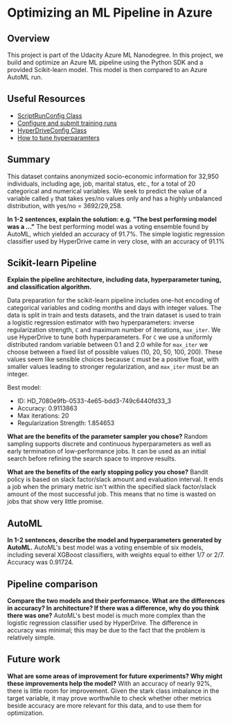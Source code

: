 # Optimizing an ML Pipeline in Azure

## Overview
This project is part of the Udacity Azure ML Nanodegree.
In this project, we build and optimize an Azure ML pipeline using the Python SDK and a provided Scikit-learn model.
This model is then compared to an Azure AutoML run.

## Useful Resources
- [ScriptRunConfig Class](https://docs.microsoft.com/en-us/python/api/azureml-core/azureml.core.scriptrunconfig?view=azure-ml-py)
- [Configure and submit training runs](https://docs.microsoft.com/en-us/azure/machine-learning/how-to-set-up-training-targets)
- [HyperDriveConfig Class](https://docs.microsoft.com/en-us/python/api/azureml-train-core/azureml.train.hyperdrive.hyperdriveconfig?view=azure-ml-py)
- [How to tune hyperparamters](https://docs.microsoft.com/en-us/azure/machine-learning/how-to-tune-hyperparameters)


## Summary
This dataset contains anonymized socio-economic information for 32,950 individuals,
including age, job, marital status, etc., for a total of 20 categorical and numerical variables.
We seek to predict the value of a variable called `y` that takes yes/no values only
and has a highly unbalanced distribution, with yes/no = 3692/29,258.

**In 1-2 sentences, explain the solution: e.g. "The best performing model was a ..."**
The best performing model was a voting ensemble found by AutoML, which yielded an accuracy of 91.7%.
The simple logistic regression classifier used by HyperDrive came in very close, with an accuracy of 91.1%

## Scikit-learn Pipeline
**Explain the pipeline architecture, including data, hyperparameter tuning, and classification algorithm.**

Data preparation for the scikit-learn pipeline includes one-hot encoding of categorical variables and coding months and days with integer values.
The data is split in train and tests datasets, and the train dataset is used to train a logistic regression estimator
with two hyperparameters: inverse regularization strength, `C` and maximum number of iterations, `max_iter`.
We use HyperDrive to tune both hyperparameters.
For `C` we use a uniformly distributed random variable between 0.1 and 2.0
while for `max_iter` we choose between a fixed list of possible values
(10, 20, 50, 100, 200).
These values seem like sensible choices because `C` must be a positive float,
with smaller values leading to stronger regularization,
and `max_iter` must be an integer.

Best model:
- ID: HD_7080e9fb-0533-4e65-bdd3-749c6440fd33_3
- Accuracy: 0.9113863
- Max iterations: 20
- Regularization Strength: 1.854653

**What are the benefits of the parameter sampler you chose?**
Random sampling supports discrete and continuous hyperparameters as well as early termination of low-performance jobs.
It can be used as an initial search before refining the search space to improve results.


**What are the benefits of the early stopping policy you chose?**
Bandit policy is based on slack factor/slack amount and evaluation interval. 
It ends a job when the primary metric isn't within the specified slack factor/slack amount of the most successful job.
This means that no time is wasted on jobs that show very little promise.

## AutoML
**In 1-2 sentences, describe the model and hyperparameters generated by AutoML.**
AutoML's best model was a voting ensemble of six models, including several XGBoost classifiers, with weights equal to either 1/7 or 2/7.
Accuracy was 0.91724.


## Pipeline comparison
**Compare the two models and their performance. What are the differences in accuracy? In architecture? If there was a difference, why do you think there was one?**
AutoML's best model is much more complex than the logistic regression classifier used by HyperDrive.
The difference in accuracy was minimal; this may be due to the fact that the problem is relatively simple.

## Future work
**What are some areas of improvement for future experiments? Why might these improvements help the model?**
With an accuracy of nearly 92%, there is little room for improvement.
Given the stark class imbalance in the target variable, it may prove worthwhile to check whether other metrics beside accuracy are more relevant for this data, and to use them for optimization.
